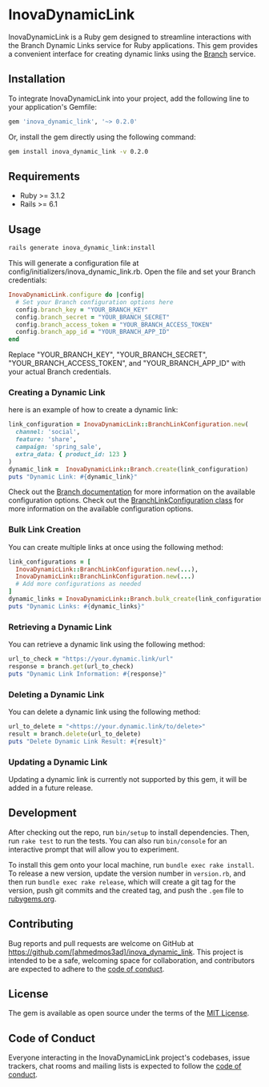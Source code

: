 # InovaDynamicLink

InovaDynamicLink is a Ruby gem designed to streamline interactions with the Branch Dynamic Links service for Ruby applications. This gem provides a convenient interface for creating dynamic links using the [Branch](https://branch.io/) service.

## Installation

To integrate InovaDynamicLink into your project, add the following line to your application's Gemfile:

```ruby
gem 'inova_dynamic_link', '~> 0.2.0'
```

Or, install the gem directly using the following command:

```bash
gem install inova_dynamic_link -v 0.2.0
```

## Requirements

- Ruby >= 3.1.2
- Rails >= 6.1

## Usage

```bash
rails generate inova_dynamic_link:install
```

This will generate a configuration file at config/initializers/inova_dynamic_link.rb. Open the file and set your Branch credentials:

```ruby
InovaDynamicLink.configure do |config|
  # Set your Branch configuration options here
  config.branch_key = "YOUR_BRANCH_KEY"
  config.branch_secret = "YOUR_BRANCH_SECRET"
  config.branch_access_token = "YOUR_BRANCH_ACCESS_TOKEN"
  config.branch_app_id = "YOUR_BRANCH_APP_ID"
end
```

Replace "YOUR_BRANCH_KEY", "YOUR_BRANCH_SECRET", "YOUR_BRANCH_ACCESS_TOKEN", and "YOUR_BRANCH_APP_ID" with your actual Branch credentials.

### Creating a Dynamic Link

here is an example of how to create a dynamic link:

```ruby
link_configuration = InovaDynamicLink::BranchLinkConfiguration.new(
  channel: 'social',
  feature: 'share',
  campaign: 'spring_sale',
  extra_data: { product_id: 123 }
)
dynamic_link =  InovaDynamicLink::Branch.create(link_configuration)
puts "Dynamic Link: #{dynamic_link}"
```

Check out the [Branch documentation](https://help.branch.io/developers-hub/reference/createdeeplinkurl) for more information on the available configuration options.
Check out the [BranchLinkConfiguration class](https://github.com/ahmedmos3ad/inova_dynamic_link/blob/master/lib/inova_dynamic_link/branch_link_configuration.rb) for more information on the available configuration options.

### Bulk Link Creation

You can create multiple links at once using the following method:

```ruby
link_configurations = [
  InovaDynamicLink::BranchLinkConfiguration.new(...),
  InovaDynamicLink::BranchLinkConfiguration.new(...)
  # Add more configurations as needed
]
dynamic_links = InovaDynamicLink::Branch.bulk_create(link_configurations)
puts "Dynamic Links: #{dynamic_links}"
```

### Retrieving a Dynamic Link

You can retrieve a dynamic link using the following method:

```ruby
url_to_check = "https://your.dynamic.link/url"
response = branch.get(url_to_check)
puts "Dynamic Link Information: #{response}"
```

### Deleting a Dynamic Link

You can delete a dynamic link using the following method:

```ruby
url_to_delete = "<https://your.dynamic.link/to/delete>"
result = branch.delete(url_to_delete)
puts "Delete Dynamic Link Result: #{result}"
```

### Updating a Dynamic Link

Updating a dynamic link is currently not supported by this gem, it will be added in a future release.

## Development

After checking out the repo, run `bin/setup` to install dependencies. Then, run `rake test` to run the tests. You can also run `bin/console` for an interactive prompt that will allow you to experiment.

To install this gem onto your local machine, run `bundle exec rake install`. To release a new version, update the version number in `version.rb`, and then run `bundle exec rake release`, which will create a git tag for the version, push git commits and the created tag, and push the `.gem` file to [rubygems.org](https://rubygems.org).

## Contributing

Bug reports and pull requests are welcome on GitHub at <https://github.com/[ahmedmos3ad]/inova_dynamic_link>. This project is intended to be a safe, welcoming space for collaboration, and contributors are expected to adhere to the [code of conduct](https://github.com/[ahmedmos3ad]/inova_dynamic_link/blob/master/CODE_OF_CONDUCT.md).

## License

The gem is available as open source under the terms of the [MIT License](https://opensource.org/licenses/MIT).

## Code of Conduct

Everyone interacting in the InovaDynamicLink project's codebases, issue trackers, chat rooms and mailing lists is expected to follow the [code of conduct](https://github.com/[ahmedmos3ad]/inova_dynamic_link/blob/master/CODE_OF_CONDUCT.md).
